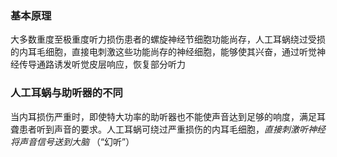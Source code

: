 ### 基本原理
大多数重度至极重度听力损伤患者的螺旋神经节细胞功能尚存，人工耳蜗绕过受损的内耳毛细胞，直接电刺激这些功能尚存的神经细胞，能够使其兴奋，通过听觉神经传导通路诱发听觉皮层响应，恢复部分听力



### 人工耳蜗与助听器的不同
当内耳损伤严重时，即使特大功率的助听器也不能使声音达到足够的响度，满足耳聋患者听到声音的要求。人工耳蜗可绕过严重损伤的内耳毛细胞，*直接刺激听神经将声音信号送到大脑* （“幻听”）